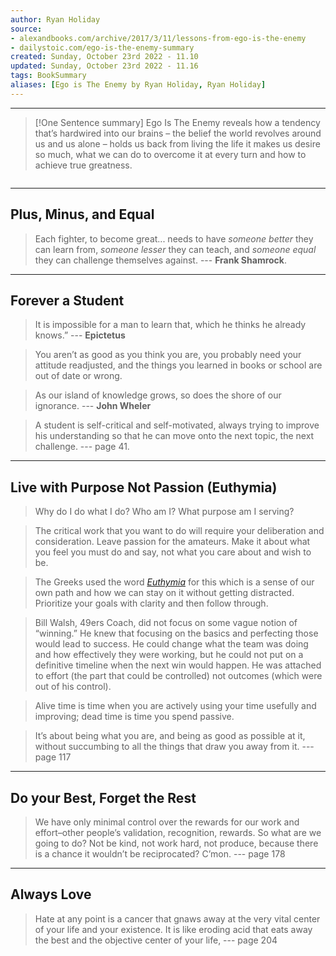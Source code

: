 ```yaml
---
author: Ryan Holiday
source:
- alexandbooks.com/archive/2017/3/11/lessons-from-ego-is-the-enemy 
- dailystoic.com/ego-is-the-enemy-summary
created: Sunday, October 23rd 2022 - 11.10
updated: Sunday, October 23rd 2022 - 11.16
tags: BookSummary
aliases: [Ego is The Enemy by Ryan Holiday, Ryan Holiday]
---
```

***
> [!One Sentence summary]
> Ego Is The Enemy reveals how a tendency that’s hardwired into our brains – the belief the world revolves around us and us alone – holds us back from living the life it makes us desire so much, what we can do to overcome it at every turn and how to achieve true greatness.
```toc
```
---
Plus, Minus, and Equal
---
> Each fighter, to become great... needs to have _someone better_ they can learn from, _someone lesser_ they can teach, and _someone equal_ they can challenge themselves against.
> \--- **Frank Shamrock**.

---
Forever a Student
---
>It is impossible for a man to learn that, which he thinks he already knows.” 
>\--- **Epictetus**

> You aren’t as good as you think you are, you probably need your attitude readjusted, and the things you learned in books or school are out of date or wrong.

> As our island of knowledge grows, so does the shore of our ignorance.
> \--- **John Wheler**

> A student is self-critical and self-motivated, always trying to improve his understanding so that he can move onto the next topic, the next challenge.
> \--- page 41.

---
Live with Purpose Not Passion (Euthymia)
---
> Why do I do what I do? Who am I? What purpose am I serving?

> The critical work that you want to do will require your deliberation and consideration. Leave passion for the amateurs. Make it about what you feel you must do and say, not what you care about and wish to be.

>  The Greeks used the word [_Euthymia_](https://dailystoic.com/trust-yourself/) for this which is a sense of our own path and how we can stay on it without getting distracted. Prioritize your goals with clarity and then follow through.

> Bill Walsh, 49ers Coach, did not focus on some vague notion of “winning.” He knew that focusing on the basics and perfecting those would lead to success. He could change what the team was doing and how effectively they were working, but he could not put on a definitive timeline when the next win would happen. He was attached to effort (the part that could be controlled) not outcomes (which were out of his control).

> Alive time is time when you are actively using your time usefully and improving; dead time is time you spend passive.

> It’s about being what you are, and being as good as possible at it, without succumbing to all the things that draw you away from it.
> \--- page 117

---
Do your Best, Forget the Rest
---
> We have only minimal control over the rewards for our work and effort–other people’s validation, recognition, rewards. So what are we going to do? Not be kind, not work hard, not produce, because there is a chance it wouldn’t be reciprocated? C’mon.
> \--- page 178

---
Always Love
---
> Hate at any point is a cancer that gnaws away at the very vital center of your life and your existence. It is like eroding acid that eats away the best and the objective center of your life,
> \--- page 204